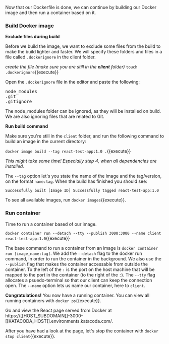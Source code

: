 Now that our Dockerfile is done, we can continue by building our Docker image and then run a container based on it. 

### Build Docker image

**Exclude files during build**

Before we build the image, we want to exclude some files from the build to make the build lighter and faster. We will specify these folders and files in a file called `.dockerignore` in the client folder.

*create the file (make sure you are still in the **client** folder)*
`touch .dockerignore`{{execute}} 

Open the `.dockerignore` file in the editor and paste the following:

<pre class="file" data-filename=".dockerignore" data-target="replace">
node_modules 
.git
.gitignore
</pre>

The node_modules folder can be ignored, as they will be installed on build. We are also ignoring files that are related to Git.


**Run build command**

Make sure you're still in the `client` folder, and run the following command to build an image in the current directory:

`docker image build --tag react-test-app:1.0 .`{{execute}}

*This might take some time! Especially step 4, when all dependencies are installed.*

The `--tag` option let's you state the name of the image and the tag/version, on the format `name:tag`. When the build has finished you should see:

`Successfully built [Image ID]
Successfully tagged react-test-app:1.0`

To see all available images, run `docker images`{{execute}}.

### Run container

Time to run a container based of our image. 

`docker container run --detach --tty --publish 3000:3000 --name client react-test-app:1.0`{{execute}}

The base command to run a container from an image is `docker container run [image_name:tag]`. We add the `--detach` flag to the docker run command, in order to run the container in the background. We also use the `--publish` flag that makes the container accessable from outside the container. To the left of the `:` is the port on the host machine that will be mapped to the port in the container (to the right of the `:`). The `--tty` flag allocates a psuedo-terminal so that our client can keep the connection open. The `--name` option lets us name our container, here to `client`.

**Congratulations!** You now have a running container. You can view all running containers with `docker ps`{{execute}}.

Go and view the React page served from Docker at https://[[HOST_SUBDOMAIN]]-3000-[[KATACODA_HOST]].environments.katacoda.com/.

After you have had a look at the page, let's stop the container with `docker stop client`{{execute}}. 
